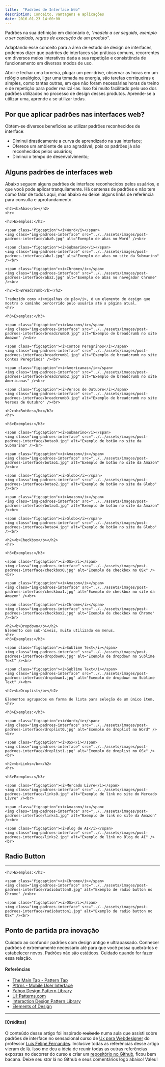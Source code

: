 ```yaml
---
title:  "Padrões de Interface Web"
description: Conceito, vantagens e aplicações
date: 2016-01-23 14:00:00
---
```


Padrões na sua definição em dicionário é, *"modelo a ser seguido, exemplo a ser copiado, regras de execução de um produto"*.

Adaptando esse conceito para a área de estudo de design de interfaces, podemos dizer que padrões de interfaces são práticas comuns, recorrentes em diversos meios interativos dada a sua repetição e consistência de funcionamento em diversos modos de uso. 

Abrir e fechar uma torneira, plugar um pen-drive, observar as horas em um relógio analógico, ligar uma tomada na energia, são tarefas corriqueiras e simples, como tantas outras, em que não foram necessárias horas de treino e de repetição para poder realizá-las. Isso foi muito facilitado pelo uso dos padrões utilizados no processo de design desses produtos. Aprende-se a utilizar uma, aprende a se utilizar todas.

## **Por que aplicar padrões nas interfaces web?**

Obtém-se diversos benefícios ao utilizar padrões reconhecidos de interface: 

* Diminui drasticamente a curva de aprendizado na sua interface;
* Oferece um ambiente de uso agradável, pois os padrões já são reconhecidos pelos usuários;
* Diminui o tempo de desenvolvimento;


## **Alguns padrões de interfaces web**

Abaixo seguem alguns padrões de interface reconhecidos pelos usuários, e que você pode aplicar tranquilamente. Há centenas de padrões e não tem como falar de todos aqui, mas abaixo eu deixei alguns links de referência para consulta e aprofundamento. 

<div class="unidade-padrao">

	<h2><b>Abas</b></h2>
	<hr>

	<h3>Exemplos:</h3>

	<span class="figcaption"><i>Word</i></span>
	<img class="img-padroes-interface" src="../../assets/images/post-padroes-interface/aba0.jpg" alt="Exemplo de abas no Word" /><br>

	<span class="figcaption"><i>Submarino</i></span>
	<img class="img-padroes-interface" src="../../assets/images/post-padroes-interface/aba1.jpg" alt="Exemplo de abas no site da Submarino" /><br>

	<span class="figcaption"><i>Chrome</i></span>
	<img class="img-padroes-interface" src="../../assets/images/post-padroes-interface/aba2.jpg" alt="Exemplo de abas no navegador Chrome" /><br>

</div>

<div class="unidade-padrao">

	<h2><b>Breadcrumb</b></h2>

	Traduzido como <i>migalhas de pão</i>, é um elemento de design que mostra o caminho percorrido pelo usuário até a página atual.
	<hr>

	<h3>Exemplos:</h3>

	<span class="figcaption"><i>Amazon</i></span>
	<img class="img-padroes-interface" src="../../assets/images/post-padroes-interface/breadcrumb0.jpg" alt="Exemplo de breadcrumb no site Amazon" /><br>

	<span class="figcaption"><i>Contos Peregrinos</i></span>
	<img class="img-padroes-interface" src="../../assets/images/post-padroes-interface/breadcrumb1.jpg" alt="Exemplo de breadcrumb no site Contos Peregrinos" /><br>

	<span class="figcaption"><i>Americanas</i></span>
	<img class="img-padroes-interface" src="../../assets/images/post-padroes-interface/breadcrumb2.jpg" alt="Exemplo de breadcrumb no site Americanas" /><br>

	<span class="figcaption"><i>Versos de Outubro</i></span>
	<img class="img-padroes-interface" src="../../assets/images/post-padroes-interface/breadcrumb3.jpg" alt="Exemplo de breadcrumb no site Versos de Outubro" /><br>
</div>

<div class="unidade-padrao">

	<h2><b>Botões</b></h2>
	<hr>

	<h3>Exemplos:</h3>

	<span class="figcaption"><i>Submarino</i></span>
	<img class="img-padroes-interface" src="../../assets/images/post-padroes-interface/botao0.jpg" alt="Exemplo de botão no site da Submarino" /><br>

	<span class="figcaption"><i>Amazon</i></span>
	<img class="img-padroes-interface" src="../../assets/images/post-padroes-interface/botao1.jpg" alt="Exemplo de botão no site da Amazon" /><br>

	<span class="figcaption"><i>Globo</i></span>
	<img class="img-padroes-interface" src="../../assets/images/post-padroes-interface/botao2.jpg" alt="Exemplo de botão no site da Globo" /><br>

	<span class="figcaption"><i>Amazon</i></span>
	<img class="img-padroes-interface" src="../../assets/images/post-padroes-interface/botao3.jpg" alt="Exemplo de botão no site da Amazon" /><br>

	<span class="figcaption"><i>Globo</i></span>
	<img class="img-padroes-interface" src="../../assets/images/post-padroes-interface/botao4.jpg" alt="Exemplo de botão no site da Globo" /><br>
</div>

<div class="unidade-padrao">

	<h2><b>Checkbox</b></h2>
	<hr>

	<h3>Exemplos:</h3>

	<span class="figcaption"><i>OSx</i></span>
	<img class="img-padroes-interface" src="../../assets/images/post-padroes-interface/checkbox0.jpg" alt="Exemplo de checkbox no OSx" /><br>

	<span class="figcaption"><i>Amazon</i></span>
	<img class="img-padroes-interface" src="../../assets/images/post-padroes-interface/checkbox1.jpg" alt="Exemplo de checkbox no site da Amazon" /><br>

	<span class="figcaption"><i>Chrome</i></span>
	<img class="img-padroes-interface" src="../../assets/images/post-padroes-interface/checkbox2.jpg" alt="Exemplo de checkbox no Chrome" /><br>
</div>

<div class="unidade-padrao">

	<h2><b>Dropdown</b></h2>
	Elemento com sub-níveis, muito utilizado em menus.
	<hr>
	<h3>Exemplos:</h3>

	<span class="figcaption"><i>Sublime Text</i></span>
	<img class="img-padroes-interface" src="../../assets/images/post-padroes-interface/dropdown0.jpg" alt="Exemplo de dropdown no Sublime Text" /><br>

	<span class="figcaption"><i>Sublime Text</i></span>
	<img class="img-padroes-interface" src="../../assets/images/post-padroes-interface/dropdown1.jpg" alt="Exemplo de dropdown no Sublime Text" /><br>
</div>

<div class="unidade-padrao">

	<h2><b>Droplist</b></h2>

	Elementos agrupados em forma de lista para seleção de um único item.
	<hr>

	<h3>Exemplos:</h3>

	<span class="figcaption"><i>Word</i></span>
	<img class="img-padroes-interface" src="../../assets/images/post-padroes-interface/droplist0.jpg" alt="Exemplo de droplist no Word" /><br>

	<span class="figcaption"><i>OSx</i></span>
	<img class="img-padroes-interface" src="../../assets/images/post-padroes-interface/droplist1.jpg" alt="Exemplo de droplist no OSx" /><br>
</div>

<div class="unidade-padrao">

	<h2><b>Links</b></h2>
	<hr>

	<h3>Exemplos:</h3>

	<span class="figcaption"><i>Mercado Livre</i></span>
	<img class="img-padroes-interface" src="../../assets/images/post-padroes-interface/links0.jpg" alt="Exemplo de link no site do Mercado Livre" /><br>

	<span class="figcaption"><i>Amazon</i></span>
	<img class="img-padroes-interface" src="../../assets/images/post-padroes-interface/links1.jpg" alt="Exemplo de link no site da Amazon" /><br>

	<span class="figcaption"><i>Blog de AI</i></span>
	<img class="img-padroes-interface" src="../../assets/images/post-padroes-interface/links2.jpg" alt="Exemplo de link no Blog de AI" /><br>
</div>

<div class="unidade-padrao">
	<h2><b>Radio Button</b></h2>
	<hr>

	<h3>Exemplos:</h3>

	<span class="figcaption"><i>Chrome</i></span>
	<img class="img-padroes-interface" src="../../assets/images/post-padroes-interface/radiobutton0.jpg" alt="Exemplo de radio button no Chrome" /><br>

	<span class="figcaption"><i>OSx</i></span>
	<img class="img-padroes-interface" src="../../assets/images/post-padroes-interface/radiobutton1.jpg" alt="Exemplo de radio button no OSx" /><br>
</div>

## **Ponto de partida pra inovação**

Cuidado ao confundir padrões com design antigo e ultrapassado. Conhecer padrões é extremamente necessário até para que você possa quebrá-los e estabelecer novos. Padrões não são estáticos. Cuidado quando for fazer essa relação.

#### **Referências**

* [The Main Tap - Pattern Tap](http://zurb.com/patterntap)
* [Pttrns - Mobile User Interface](http://pttrns.com/)
* [Yahoo Design Pattern Library](https://developer.yahoo.com/ypatterns/)
* [UI-Patterns.com](http://ui-patterns.com/)
* [Interaction Design Pattern Library](http://www.welie.com/patterns/)
* [Elements of Design](http://www.smileycat.com/design_elements/)

<hr>

#### [Créditos]

O conteúdo desse artigo foi inspirado <del>roubado</del> numa aula que assisti sobre padrões de interface no sensacional curso de [Ux para Webdesigner](http://www.uxacademy.com.br/) do professor [Luis Felipe Fernandes](https://twitter.com/luisfelipe_f). Inclusive todas as referências desse artigo vieram de lá. Isso me deu a ideia de reunir todas as outras referências expostas no decorrer do curso e criar um [repositório no Github](https://github.com/jonathanslima/links-curso-ux-para-web-designers), ficou bem bacana. Deixe seu <i>star</i> lá no Github e seus comentários logo abaixo! Valeu!


